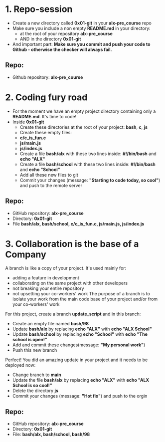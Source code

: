 # 1. Repo-session
* Create a new directory called **0x01-git** in your **alx-pre_course** repo
* Make sure you include a non empty **README.md** in your directory:
	- at the root of your repository **alx-pre_course**
	- AND in the directory **0x01-git**
* And important part: **Make sure you commit and push your code to Github - otherwise the checker will always fail.**
## Repo:
* Github repository: **alx-pre_course**

# 2. Coding fury road
* For the moment we have an empty project directory containing only a **README.md**. It's time to code!
* Inside **0x01-git**
	- Create these directories at the root of your project: **bash**, **c**, **js**
	- Create these empty files:
	- **c/c_is_fun.c**
	- **js/main.js**
	- **js/index.js**
	- Create a file **bash/alx** with these two lines inside: **#!/bin/bash** and **echo "ALX"**
	- Create a file **bash/school** with these two lines inside: **#!/bin/bash** and **echo "School"**
	- Add all these new files to git
	- Commit your changes (message: **"Starting to code today, so cool"**) and push to the remote server
## Repo:
* GitHub repository: **alx-pre_course**
* Directory: **0x01-git**
* File **bash/alx, bash/school, c/c_is_fun.c, js/main.js, js/index.js**

# 3. Collaboration is the base of a Company
A branch is like a copy of your project. It's used mainly for:
   + adding a feature in development
   + collaborating on the same project with other developers
   + not breaking  your entire repository
   + not upsetting your co-workers' work
The purpose of a branch is to isolate your work from the main code base of your
project and/or from your co-workers' work

For this project, create a branch __update_script__ and in this branch:
   - Create an empty file named __bash/98__
   - Update __bash/alx__ by replacing __echo "ALX"__ with **echo "ALX School"**
   - Update **bash/school** by replacing **echo "School"** with **echo "The school is open!"**
   - Add and commit these changes(message: **"My personal work"**)
   - Push this new branch

Perfect! You did an amazing update in your project and it needs to be deployed now:
   - Change branch to **main**
   - Update the file **bash/alx** by replacing **echo "ALX"**  with **echo "ALX School is so cool!"**
   - Delete the directory **js**
   - Commit your changes (message: **"Hot fix"**) and push to the orgin
## Repo:
   - GitHub repository: **alx-pre_course**
   - Directory: **0x01-git**
   - File: **bash/alx, bash/school, bash/98**
